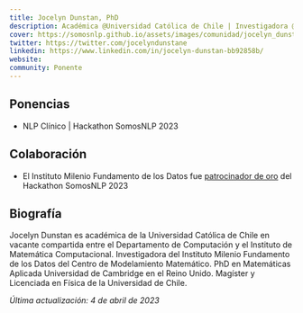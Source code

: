 ```yaml
---
title: Jocelyn Dunstan, PhD
description: Académica @Universidad Católica de Chile | Investigadora @IMFD
cover: https://somosnlp.github.io/assets/images/comunidad/jocelyn_dunstan.jpg
twitter: https://twitter.com/jocelyndunstane 
linkedin: https://www.linkedin.com/in/jocelyn-dunstan-bb92858b/
website: 
community: Ponente
---
```


## Ponencias

- NLP Clínico | Hackathon SomosNLP 2023

<EventSummary
    description="La idea es explicar por qué es un dominio interesante y sus desafíos actuales. Al asistir a esta charla aprenderás sobre las tareas clásicas de NLP en medicina y los avances en NLP clínico en Chile."
    poster="https://somosnlp.github.io/assets/images/eventos/230404_nlp_clinico.png"
    video="https://www.youtube.com/embed/GQbF1MypKIg"
    name=""
    website=""
    twitter="https://twitter.com/jocelyndunstane"
    linkedin="https://www.linkedin.com/in/jocelyn-dunstan-bb92858b/"
    github=""
    bio="Jocelyn Dunstan es académica de la Universidad Católica de Chile en vacante compartida entre el Departamento de Computación y el Instituto de Matemática Computacional. Investigadora del Instituto Milenio Fundamento de los Datos del Centro de Modelamiento Matemático. PhD en Matemáticas Aplicada Universidad de Cambridge en el Reino Unido. Magíster y Licenciada en Física de la Universidad de Chile."
    hide_personal_info=True
/>

## Colaboración

- El Instituto Milenio Fundamento de los Datos fue [patrocinador de oro](https://somosnlp.org/blog/anuncio-patrocinios-2023) del Hackathon SomosNLP 2023


## Biografía

Jocelyn Dunstan es académica de la Universidad Católica de Chile en vacante compartida entre el Departamento de Computación y el Instituto de Matemática Computacional. Investigadora del Instituto Milenio Fundamento de los Datos del Centro de Modelamiento Matemático. PhD en Matemáticas Aplicada Universidad de Cambridge en el Reino Unido. Magíster y Licenciada en Física de la Universidad de Chile.

*Última actualización: 4 de abril de 2023*
